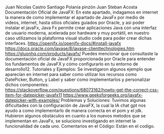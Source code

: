 Juan Nicolas Castro
Santiago Polanía pinzón
Juan Steban Acosta
Documentación Oficial de JavaFX:
	En este apartado, indagamos en internet la manera de como implementar el apartado de JavaFx por medio de videos, internet, hasta sitios oficiales guiados por Oracle, y asi poder instalar el javaFx, Java Fx permite crear aplicaciones Java con una interfaz de usuario moderna, acelerada por hardware y muy portátil, en nuestro caso utilizamos la plataforma visual studio code para poder crear dichas interfaces.
https://openjfx.io/openjfx-docs/#install-javafx
https://docs.oracle.com/javase/8/javase-clienttechnologies.htm
https://gluonhq.com/products/javafx/
Puedes mencionar que consultaste la documentación oficial de JavaFX proporcionada por Oracle para entender los fundamentos de JavaFX y cómo configurarlo en tu entorno de desarrollo12.
Tutoriales y Ejemplos:
	Se investigaron algunos ejemplo que aparecían en internet para saber como utilizar los recursos como  DatePicker, Button, y Label  y saber como implementarlos y personalizar dichos componentes: 
https://stackoverflow.com/questions/68073162/howto-get-the-correct-css-item-for-datepicker-javafx11
https://www.geeksforgeeks.org/javafx-datepicker-with-examples/
Problemas y Soluciones:
Tuvimos algunas dificultades con la configuración de JavaFX, la cual la IA chat gpt nos ayudo a como implementarlo de manera correcta en el pom y el jdk.
Hubieron algunos obstáculos en cuanto a los nuevos metodos que se implementan en JavaFx, se soluciono investigando en internet la funcionalidad de cada uno.
Comentarios en el Código:
Están en el codigo.
